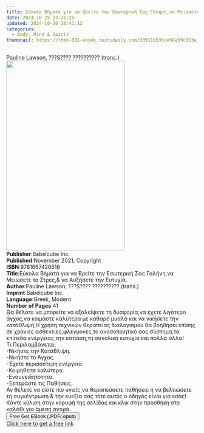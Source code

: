 ```yaml
---
title: Εύκολα Βήματα για να Βρείτε την Εσωτερική Σας Γαλήνη,να Μειώσετε το Στρες,& να Αυξήσετε την Ευτυχία, | Free Book
date: 2024-10-25 23:21:25
updated: 2024-10-26 10:41:12
categories:
  - Body, Mind & Spirit
thumbnail: https://thmb-001-ebook.techidaily.com/03911b938ce56a59c853e71391cd0e5d0973e0a38b233976023f7afbd7f12a2a.jpg
---
```

<main id="book-container">
  <div class="flex flex-col">
    <div class="book-brief flex-1 py-6 px-4 sm:p-6 md:py-10 md:px-8">
      <!-- brief-->
      <div class="book-brief-main">
        Pauline Lawson, ???S???? ?????????? (trans.)
      </div>
    </div>
    <div
      class="book-meta-info flex-1 grid gap-4 col-start-1 col-end-3 row-start-1 sm:mb-6 sm:grid-cols-4 lg:gap-6 lg:col-start-2 lg:row-end-6 lg:row-span-6 lg:mb-0"
    >
      <div
        class="book-meta-info-left place-content-center mt-4 p-4 text-sm leading-6 col-start-2 col-span-2 dark:text-slate-400"
      >
        <img
          class="w-full h-500 object-cover rounded-lg sm:h-255 sm:col-span-2 lg:col-span-full"
          src="https://img-001-ebook.techidaily.com/ef3699407c1e6c744b2a16718491dab2302c00260d2620b4945852b0a3313d57.jpg"
          alt=""
          width="312"
          height="500"
        />
      </div>
      <div
        class="book-meta-info-right mt-2 col-start-1 row-start-2 col-span-3 self-center"
      >
        <!-- meta data  -->
        <div class="flex flex-col px-4 md:px-8">
          <div class="flex-1">
            <strong>Publisher</strong>:<span class="px-2">Babelcube Inc.</span>
          </div>
          <div class="flex-1">
            <strong>Published</strong>:<span class="px-2"
              >November 2021; Copyright</span
            >
          </div>
          <div class="flex-1">
            <strong>ISBN</strong>:<span class="px-2">9781667420516</span>
          </div>
          <div class="flex-1">
            <strong>Title</strong>:<span class="px-2"
              >Εύκολα Βήματα για να Βρείτε την Εσωτερική Σας Γαλήνη,να Μειώσετε
              το Στρες,&amp; να Αυξήσετε την Ευτυχία,</span
            >
          </div>
          <div class="flex-1">
            <strong>Author</strong>:<span class="px-2"
              >Pauline Lawson; ???S???? ?????????? (trans.)</span
            >
          </div>
          <div class="flex-1">
            <strong>Imprint</strong>:<span class="px-2">Babelcube Inc.</span>
          </div>
          <div class="flex-1">
            <strong>Language</strong>:<span class="px-2">Greek, Modern</span>
          </div>
          <div class="flex-1">
            <strong>Number of Pages</strong>:<span class="px-2">41</span>
          </div>
        </div>
      </div>
    </div>
    <div class="book-description flex-1 py-6 px-4 sm:p-6 md:py-10 md:px-8">
      <div class="book-description-main">
        <div accordion-content="" id="description">
          Θα θέλατε να μπορείτε να εξαλείψετε τη δυσφορία,να έχετε λιγότερο
          άγχος,να κοιμάστε καλύτερα με καθαρό μυαλό και να νικήσετε την
          κατάθλιψη;Η χρήση τεχνικών θεραπείας διαλογισμού θα βοηθήσει επίσης σε
          χρόνιες ασθένειες,φλεγμονές,το ανοσοποιητικό σας σύστημα,τα επίπεδα
          ενέργειας,την εστίαση,τη συνολική ευτυχία και πολλά άλλα!<br />Τι
          Περιλαμβάνεται:<br />-Νικήστε την Κατάθλιψη.<br />-Νικήστε το
          Άγχος.<br />-Έχετε περισσότερη ενέργεια.<br />-Κοιμηθείτε καλύτερα.<br />-Ενσυνειδητότητα.<br />-Ξεπεράστε
          τις Παθήσεις.<br />Αν θέλετε να είστε πιο υγιείς,να θεραπεύσετε
          παθήσεις ή να βελτιώσετε τη συγκέντρωση &amp; την ευεξία σας τότε
          αυτός ο οδηγός είναι για εσάς!<br />Κάντε κύλιση στην κορυφή της
          σελίδας και κλικ στην προσθήκη στο καλάθι για άμεση αγορά.<br />
        </div>
      </div>
    </div>
    <div class="book-excerpts flex-1 py-6 px-4 sm:p-6 md:py-10 md:px-8"></div>
    <div
      class="book-about-author flex-1 py-6 px-4 sm:p-6 md:py-10 md:px-8"
    ></div>
    <div class="book-free-get flex-1 py-6 px-4 sm:p-6 md:py-10 md:px-8">
      <button
        id="btn-free-get"
        class="bg-blue-500 hover:bg-blue-700 text-white font-bold py-2 px-4 rounded"
      >
        Free Get EBook (.PDF/.epub)
      </button>
      <div id="countdown-display" class="px-2 text-lg mt-2"></div>
      <a
        id="free-link"
        class="hidden bg-blue-500 hover:bg-blue-700 text-white font-bold py-2 px-4 rounded"
        href="https://www.ebooks.com/en-us/book/210449956/ebook/pauline-lawson/"
        target="_blank"
        >Click here to get a free link</a
      >
    </div>
    <script>
      let countdownTime = 0;
      let countdownInterval = null;
      document
        .getElementById('btn-free-get')
        .addEventListener('click', startCountdown);
      function startCountdown() {
        countdownTime = new Date().getTime() + 60000 * 3;
        countdownInterval = setInterval(updateCountdown, 1000);
        document.getElementById('btn-free-get').disabled = true;
        document
          .getElementById('btn-free-get')
          .classList.add('bg-gray-500', 'cursor-not-allowed');
      }
      function updateCountdown() {
        let currentTime = new Date().getTime();
        let timeLeft = countdownTime - currentTime;
        let secondsLeft = Math.floor(timeLeft / 1000);
        document.getElementById('countdown-display').innerHTML =
          `Remaining time: ${secondsLeft} seconds.`;
        if (secondsLeft <= 0) {
          clearInterval(countdownInterval);
          document.getElementById('btn-free-get').classList.add('hidden');
          document.getElementById('free-link').classList.remove('hidden');
          document.getElementById('countdown-display').innerHTML = '';
        }
      }
    </script>
  </div>
</main>
